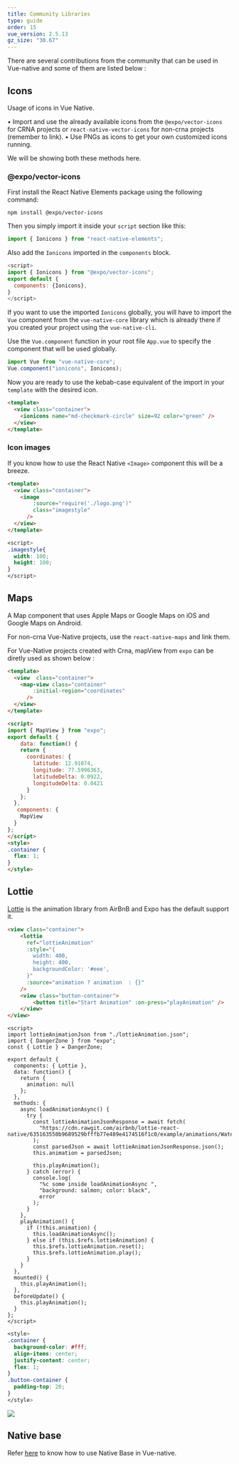 ```yaml
---
title: Community Libraries
type: guide
order: 15
vue_version: 2.5.13
gz_size: "30.67"
---
```


There are several contributions from the community that can be used in Vue-native and some of them are listed below :

## Icons

Usage of icons in Vue Native.

• Import and use the already available icons from the `@expo/vector-icons` for CRNA projects or `react-native-vector-icons` for non-crna projects (remember to link).
• Use PNGs as icons to get your own customized icons running.

We will be showing both these methods here.

### @expo/vector-icons

First install the React Native Elements package using the following command:

```shell
npm install @expo/vector-icons
```

Then you simply import it inside your `script` section like this:

```js
import { Ionicons } from "react-native-elements";
```

Also add the `Ionicons` imported in the `components` block.

```js
<script>
import { Ionicons } from "@expo/vector-icons";
export default {
  components: {Ionicons},
}
</script>
```

If you want to use the imported `Ionicons` globally, you will have to import the `Vue` component from the `vue-native-core` library which is already there if you created your project using the `vue-native-cli`.

Use the `Vue.component` function in your root file `App.vue` to specify the component that will be used globally.

```js
import Vue from "vue-native-core";
Vue.component("ionicons", Ionicons);
```

Now you are ready to use the kebab-case equivalent of the import in your `template` with the desired icon.

```html
<template>
  <view class="container">
    <ionicons name="md-checkmark-circle" size=92 color="green" />
  </view>
</template>
```

### Icon images

If you know how to use the React Native `<Image>` component this will be a breeze.

```html
<template>
  <view class="container">
    <image
        :source="require('./logo.png')"
        class="imagestyle"
      />
  </view>
</template>
```

```css
<script>
.imagestyle{
  width: 100;
  height: 100;
}
</script>
```

## Maps

A Map component that uses Apple Maps or Google Maps on iOS and Google Maps on Android.

For non-crna Vue-Native projects, use the `react-native-maps` and link them.

For Vue-Native projects created with Crna, mapView from `expo` can be diretly used as shown below :

```html
<template>
  <view  class="container">
    <map-view class="container"
        :initial-region="coordinates"
      />
  </view>
</template>

<script>
import { MapView } from "expo";
export default {
    data: function() {
    return {
      coordinates: {
        latitude: 12.91074,
        longitude: 77.5996363,
        latitudeDelta: 0.0922,
        longitudeDelta: 0.0421
      }
    };
  },
   components: {
    MapView
  }
};
</script>
<style>
.container {
  flex: 1;
}
</style>
```

## Lottie

[Lottie](https://airbnb.design/lottie) is the animation library from AirBnB and Expo has the default support it.

```html
<view class="container">
    <lottie
      ref="lottieAnimation"
      :style="{
        width: 400,
        height: 400,
        backgroundColor: '#eee',
      }"
      :source="animation ? animation  : {}"
    />
    <view class="button-container">
        <button title="Start Animation" :on-press="playAnimation" />
    </view>
</view>
```

```JS
<script>
import lottieAnimationJson from "./lottieAnimation.json";
import { DangerZone } from "expo";
const { Lottie } = DangerZone;

export default {
  components: { Lottie },
  data: function() {
    return {
      animation: null
    };
  },
  methods: {
    async loadAnimationAsync() {
      try {
        const lottieAnimationJsonResponse = await fetch(
          "https://cdn.rawgit.com/airbnb/lottie-react-native/635163550b9689529bfffb77e489e4174516f1c0/example/animations/Watermelon.json"
        );
        const parsedJson = await lottieAnimationJsonResponse.json();
        this.animation = parsedJson;

        this.playAnimation();
      } catch (error) {
        console.log(
          "%c some inside loadAnimationAsync ",
          "background: salmon; color: black",
          error
        );
      }
    },
    playAnimation() {
      if (!this.animation) {
        this.loadAnimationAsync();
      } else if (this.$refs.lottieAnimation) {
        this.$refs.lottieAnimation.reset();
        this.$refs.lottieAnimation.play();
      }
    }
  },
  mounted() {
    this.playAnimation();
  },
  beforeUpdate() {
    this.playAnimation();
  }
};
</script>
```

```css
<style>
.container {
  background-color: #fff;
  align-items: center;
  justify-content: center;
  flex: 1;
}
.button-container {
  padding-top: 20;
}
</style>
```

<div class="hello-world-container">
  <div class="hello-world-wrapper">
    <img src="/images/lottie.gif" class="img-wrapper" />
  </div>
</div>

## Native base

Refer [here](https://docs.nativebase.io/docs/GetStarted.html) to know how to use Native Base in Vue-native.

<!-- (https://docs.nativebase.io/docs/GetStarted.html) -->
